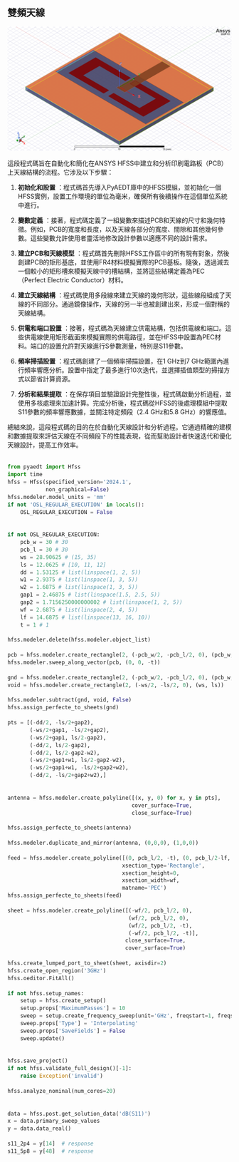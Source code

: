 雙頻天線
---

![2024-06-04_07-15-41](/assets/2024-06-04_07-15-41.png)

這段程式碼旨在自動化和簡化在ANSYS HFSS中建立和分析印刷電路板（PCB）上天線結構的流程。它涉及以下步驟：
 
1. **初始化和設置** ：程式碼首先導入PyAEDT庫中的HFSS模組，並初始化一個HFSS實例，設置工作環境的單位為毫米，確保所有後續操作在這個單位系統中進行。
 
2. **變數定義** ：接著，程式碼定義了一組變數來描述PCB和天線的尺寸和幾何特徵。例如，PCB的寬度和長度，以及天線各部分的寬度、間隙和其他幾何參數。這些變數允許使用者靈活地修改設計參數以適應不同的設計需求。
 
3. **建立PCB和天線模型** ：程式碼首先刪除HFSS工作區中的所有現有對象，然後創建PCB的矩形基底，並使用FR4材料模擬實際的PCB基板。隨後，透過減去一個較小的矩形槽來模擬天線中的槽結構，並將這些結構定義為PEC（Perfect Electric Conductor）材料。
 
4. **建立天線結構** ：程式碼使用多段線來建立天線的幾何形狀，這些線段組成了天線的不同部分。通過鏡像操作，天線的另一半也被創建出來，形成一個對稱的天線結構。
 
5. **供電和端口設置** ：接著，程式碼為天線建立供電結構，包括供電線和端口。這些供電線使用矩形截面來模擬實際的供電路徑，並在HFSS中設置為PEC材料。端口的設置允許對天線進行S參數測量，特別是S11參數。
 
6. **頻率掃描設置** ：程式碼創建了一個頻率掃描設置，在1 GHz到7 GHz範圍內進行頻率響應分析。設置中指定了最多進行10次迭代，並選擇插值類型的掃描方式以節省計算資源。
 
7. **分析和結果提取** ：在保存項目並驗證設計完整性後，程式碼啟動分析過程，並使用多核處理來加速計算。完成分析後，程式碼從HFSS的後處理模組中提取S11參數的頻率響應數據，並關注特定頻段（2.4 GHz和5.8 GHz）的響應值。

總結來說，這段程式碼的目的在於自動化天線設計和分析過程。它通過精確的建模和數據提取來評估天線在不同頻段下的性能表現，從而幫助設計者快速迭代和優化天線設計，提高工作效率。

```python

from pyaedt import Hfss
import time
hfss = Hfss(specified_version='2024.1', 
            non_graphical=False)
hfss.modeler.model_units = 'mm'
if not 'OSL_REGULAR_EXECUTION' in locals(): 
    OSL_REGULAR_EXECUTION = False


if not OSL_REGULAR_EXECUTION:
    pcb_w = 30 # 30
    pcb_l = 30 # 30
    ws = 28.90625 # (15, 35)
    ls = 12.0625 # [10, 11, 12]
    dd = 1.53125 # list(linspace(1, 2, 5))
    w1 = 2.9375 # list(linspace(1, 3, 5))
    w2 = 1.6875 # list(linspace(1, 3, 5))
    gap1 = 2.46875 # list(linspace(1.5, 2.5, 5))
    gap2 = 1.7156250000000002 # list(linspace(1, 2, 5))
    wf = 2.6875 # list(linspace(2, 4, 5))
    lf = 14.6875 # list(linspace(13, 16, 10))
    t = 1 # 1

hfss.modeler.delete(hfss.modeler.object_list)

pcb = hfss.modeler.create_rectangle(2, (-pcb_w/2, -pcb_l/2, 0), (pcb_w, pcb_l), matname='FR4_epoxy')
hfss.modeler.sweep_along_vector(pcb, (0, 0, -t))

gnd = hfss.modeler.create_rectangle(2, (-pcb_w/2, -pcb_l/2, 0), (pcb_w, pcb_l), matname='PEC')
void = hfss.modeler.create_rectangle(2, (-ws/2, -ls/2, 0), (ws, ls))

hfss.modeler.subtract(gnd, void, False)
hfss.assign_perfecte_to_sheets(gnd)

pts = [(-dd/2, -ls/2+gap2),
       (-ws/2+gap1, -ls/2+gap2),
       (-ws/2+gap1, ls/2-gap2),
       (-dd/2, ls/2-gap2),
       (-dd/2, ls/2-gap2-w2),
       (-ws/2+gap1+w1, ls/2-gap2-w2),
       (-ws/2+gap1+w1, -ls/2+gap2+w2),
       (-dd/2, -ls/2+gap2+w2),]


antenna = hfss.modeler.create_polyline([(x, y, 0) for x, y in pts],
                                       cover_surface=True,
                                       close_surface=True)

hfss.assign_perfecte_to_sheets(antenna)

hfss.modeler.duplicate_and_mirror(antenna, (0,0,0), (1,0,0))

feed = hfss.modeler.create_polyline([(0, pcb_l/2, -t), (0, pcb_l/2-lf, -t)],
                                    xsection_type='Rectangle',
                                    xsection_height=0,
                                    xsection_width=wf,
                                    matname='PEC')
hfss.assign_perfecte_to_sheets(feed)

sheet = hfss.modeler.create_polyline([(-wf/2, pcb_l/2, 0),
                                      (wf/2, pcb_l/2, 0),
                                      (wf/2, pcb_l/2, -t),
                                      (-wf/2, pcb_l/2, -t)],
                                     close_surface=True,
                                     cover_surface=True)

hfss.create_lumped_port_to_sheet(sheet, axisdir=2)
hfss.create_open_region('3GHz')
hfss.oeditor.FitAll()

if not hfss.setup_names:
    setup = hfss.create_setup()
    setup.props['MaximumPasses'] = 10
    sweep = setup.create_frequency_sweep(unit='GHz', freqstart=1, freqstop=7, num_of_freq_points=61)
    sweep.props['Type'] = 'Interpolating'
    sweep.props['SaveFields'] = False
    sweep.update()


hfss.save_project()
if not hfss.validate_full_design()[-1]:
    raise Exception('invalid')
    
hfss.analyze_nominal(num_cores=20)


data = hfss.post.get_solution_data('dB(S11)')
x = data.primary_sweep_values
y = data.data_real()

s11_2p4 = y[14]  # response
s11_5p8 = y[48]  # response

```


